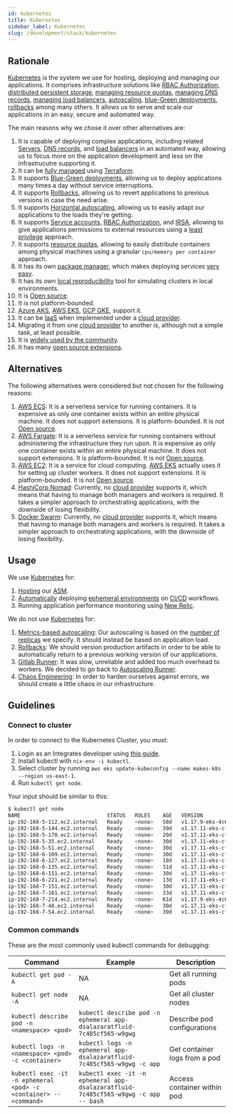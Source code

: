 ```yaml
---
id: kubernetes
title: Kubernetes
sidebar_label: Kubernetes
slug: /development/stack/kubernetes
---
```


## Rationale

[Kubernetes](https://kubernetes.io/)
is the system we use
for hosting, deploying and managing
our applications.
It comprises infrastructure solutions like
[RBAC Authorization](https://kubernetes.io/docs/reference/access-authn-authz/rbac/),
[distributed persistent storage](https://kubernetes.io/docs/concepts/storage/persistent-volumes/),
[managing resource quotas](https://kubernetes.io/docs/concepts/policy/resource-quotas/),
[managing DNS records](https://github.com/kubernetes-sigs/external-dns),
[managing load balancers](https://github.com/kubernetes-sigs/aws-load-balancer-controller),
[autoscaling](https://github.com/kubernetes/autoscaler/tree/master/cluster-autoscaler),
[blue-Green deployments](https://www.redhat.com/en/topics/devops/what-is-blue-green-deployment),
[rollbacks](https://kubernetes.io/docs/concepts/workloads/controllers/deployment/#rolling-back-a-deployment)
among many others.
It allows us to serve and scale our applications
in an easy, secure and automated way.

The main reasons why we chose
it over other alternatives are:

1. It is capable of deploying complex applications,
    including related
    [Servers](https://en.wikipedia.org/wiki/Server_(computing)),
    [DNS records](https://en.wikipedia.org/wiki/Domain_Name_System),
    and [load balancers](https://en.wikipedia.org/wiki/Load_balancing_(computing))
    in an automated way,
    allowing us to focus
    more on the application development
    and less on the infrastrucutre supporting it.
1. It can be
    [fully managed](https://gitlab.com/fluidattacks/product/-/blob/ba230133febd3325d0f5c995f638a176b89d32a2/makes/applications/makes/k8s/src/terraform/cluster.tf)
    using [Terraform](/development/stack/terraform).
1. It supports
    [Blue-Green deployments](https://www.redhat.com/en/topics/devops/what-is-blue-green-deployment),
    allowing us to deploy applications
    many times a day
    without service interruptions.
1. It supports
    [Rollbacks](https://kubernetes.io/docs/concepts/workloads/controllers/deployment/#rolling-back-a-deployment),
    allowing us to revert applications
    to previous versions
    in case the need arise.
1. It supports
    [Horizontal autoscaling](https://github.com/kubernetes/autoscaler/tree/master/cluster-autoscaler),
    allowing us to easily adapt our applications
    to the loads they're getting.
1. It supports
    [Service accounts](https://kubernetes.io/docs/tasks/configure-pod-container/configure-service-account/),
    [RBAC Authorization](https://kubernetes.io/docs/reference/access-authn-authz/rbac/),
    and [IRSA](https://aws.amazon.com/blogs/opensource/introducing-fine-grained-iam-roles-service-accounts/),
    allowing to give applications
    permissions to external resources
    using a
    [least privilege](/criteria/requirements/186)
    approach.
1. It supports
    [resource quotas](https://kubernetes.io/docs/concepts/policy/resource-quotas/),
    allowing to easily distribute containers among physical machines using
    a granular `cpu/memory per container` approach.
1. It has its own [package manager](https://helm.sh/),
    which makes deploying services
    [very easy](https://gitlab.com/fluidattacks/product/-/blob/ba230133febd3325d0f5c995f638a176b89d32a2/makes/applications/makes/k8s/src/terraform/new-relic.tf#L5).
1. It has its own
    [local reproducibility](https://minikube.sigs.k8s.io/docs/)
    tool for simulating clusters
    in local environments.
1. It is [Open source](https://opensource.com/resources/what-open-source).
1. It is not platform-bounded.
1. [Azure AKS](https://azure.microsoft.com/en-us/services/kubernetes-service/),
    [AWS EKS](https://aws.amazon.com/eks),
    [GCP GKE](https://cloud.google.com/kubernetes-engine),
    support it.
1. It can be [IaaS](https://en.wikipedia.org/wiki/Infrastructure_as_a_service)
    when implemented under a
    [cloud provider](https://en.wikipedia.org/wiki/Cloud_computing).
1. Migrating it from one
    [cloud provider](https://en.wikipedia.org/wiki/Cloud_computing)
    to another is,
    although not a simple task, at least possible.
1. It is
    [widely used by the community](https://enterprisersproject.com/article/2020/6/kubernetes-statistics-2020).
1. It has many
    [open source extensions](https://github.com/kubernetes-sigs).

## Alternatives

The following alternatives were considered
but not chosen for the following reasons:

1. [AWS ECS](https://docs.aws.amazon.com/AmazonECS/latest/developerguide/Welcome.html):
    It is a serverless service
    for running containers.
    It is expensive as only one container
    exists within an entire physical machine.
    It does not support extensions.
    It is platform-bounded.
    It is not [Open source](https://opensource.com/resources/what-open-source).
1. [AWS Fargate](https://docs.aws.amazon.com/AmazonECS/latest/userguide/what-is-fargate.html):
    It is a serverless service
    for running containers
    without administering the infrastructure
    they run upon.
    It is expensive as only one container
    exists within an entire physical machine.
    It does not support extensions.
    It is platform-bounded.
    It is not [Open source](https://opensource.com/resources/what-open-source).
1. [AWS EC2](/development/stack/aws/ec2):
    It is a service for cloud computing.
    [AWS EKS](https://aws.amazon.com/eks)
    actually uses it for setting up cluster workers.
    It does not support extensions.
    It is platform-bounded.
    It is not [Open source](https://opensource.com/resources/what-open-source).
1. [HashiCorp Nomad](https://www.nomadproject.io/):
    Currently, no
    [cloud provider](https://en.wikipedia.org/wiki/Cloud_computing)
    supports it,
    which means that having to manage
    both managers and workers is required.
    It takes a simpler approach
    to orchestrating applications,
    with the downside of losing flexibility.
1. [Docker Swarm](https://www.sumologic.com/glossary/docker-swarm/):
    Currently, no
    [cloud provider](https://en.wikipedia.org/wiki/Cloud_computing)
    supports it,
    which means that having to manage
    both managers and workers is required.
    It takes a simpler approach
    to orchestrating applications,
    with the downside of losing flexibility.

## Usage

We use [Kubernetes](https://kubernetes.io/) for:

1. [Hosting](https://gitlab.com/fluidattacks/product/-/tree/ba230133febd3325d0f5c995f638a176b89d32a2/makes/applications/integrates/back/deploy/prod/k8s)
    our
    [ASM](https://fluidattacks.com/categories/asm/).
1. [Automatically](https://gitlab.com/fluidattacks/product/-/blob/ba230133febd3325d0f5c995f638a176b89d32a2/makes/applications/integrates/back/deploy/dev/entrypoint.sh)
    deploying
    [ephemeral environments](/about/security/integrity/developing-integrity#ephemeral-environments)
    on
    [CI/CD](https://docs.gitlab.com/ee/ci/introduction/)
    workflows.
1. Running application performance monitoring using [New Relic](https://newrelic.com/).

We do not use [Kubernetes](https://kubernetes.io/) for:

1. [Metrics-based autoscaling](https://kubernetes.io/docs/tasks/run-application/horizontal-pod-autoscale-walkthrough/):
    Our autoscaling is based on the
    [number of replicas](https://gitlab.com/fluidattacks/product/-/blob/9581d53dc73e59cc7709981743ddc47153d7909a/makes/applications/integrates/back/deploy/prod/k8s/deployment.yaml#L7)
    we specify.
    It should instead be based
    on application load.
1. [Rollbacks](https://kubernetes.io/docs/concepts/workloads/controllers/deployment/#rolling-back-a-deployment):
    We should version production artifacts
    in order to be able to automatically
    return to a previous working version
    of our applications.
1. [Gitlab Runner](https://docs.gitlab.com/runner/executors/kubernetes.html):
    It was slow,
    unreliable
    and added too much overhead to workers.
    We decided to go back to
    [Autoscaling Runner](https://docs.gitlab.com/runner/configuration/runner_autoscale_aws/).
1. [Chaos Engineering](https://github.com/chaos-mesh/chaos-mesh/):
    In order to harden ourselves against errors,
    we should create a little chaos in our infrastructure.

## Guidelines

### Connect to cluster

In order to connect
to the Kubernetes Cluster,
you must:

1. Login as an Integrates developer
    using [this guide](/development/stack/aws#get-development-keys).
1. Install kubectl with `nix-env -i kubectl`.
1. Select cluster by running
    `aws eks update-kubeconfig --name makes-k8s --region us-east-1`.
1. Run `kubectl get node`.

Your input should be similar to this:

```bash
$ kubectl get node
NAME                            STATUS   ROLES    AGE   VERSION
ip-192-168-5-112.ec2.internal   Ready    <none>   58d   v1.17.9-eks-4c6976
ip-192-168-5-144.ec2.internal   Ready    <none>   39d   v1.17.11-eks-cfdc40
ip-192-168-5-170.ec2.internal   Ready    <none>   20d   v1.17.11-eks-cfdc40
ip-192-168-5-35.ec2.internal    Ready    <none>   30d   v1.17.11-eks-cfdc40
ip-192-168-5-51.ec2.internal    Ready    <none>   30d   v1.17.11-eks-cfdc40
ip-192-168-6-109.ec2.internal   Ready    <none>   30d   v1.17.11-eks-cfdc40
ip-192-168-6-127.ec2.internal   Ready    <none>   18d   v1.17.11-eks-cfdc40
ip-192-168-6-135.ec2.internal   Ready    <none>   31d   v1.17.11-eks-cfdc40
ip-192-168-6-151.ec2.internal   Ready    <none>   30d   v1.17.11-eks-cfdc40
ip-192-168-6-221.ec2.internal   Ready    <none>   13d   v1.17.11-eks-cfdc40
ip-192-168-7-151.ec2.internal   Ready    <none>   30d   v1.17.11-eks-cfdc40
ip-192-168-7-161.ec2.internal   Ready    <none>   33d   v1.17.11-eks-cfdc40
ip-192-168-7-214.ec2.internal   Ready    <none>   61d   v1.17.9-eks-4c6976
ip-192-168-7-48.ec2.internal    Ready    <none>   30d   v1.17.11-eks-cfdc40
ip-192-168-7-54.ec2.internal    Ready    <none>   39d   v1.17.11-eks-cfdc40
```

### Common commands

These are the most commonly used
kubectl commands for debugging:

| Command                                                           | Example                                                                                            | Description                   |
| ----------------------------------------------------------------- | -------------------------------------------------------------------------------------------------- | ----------------------------- |
| `kubectl get pod -A`                                              | NA                                                                                                 | Get all running pods          |
| `kubectl get node -A`                                             | NA                                                                                                 | Get all cluster nodes         |
| `kubectl describe pod -n <namespace> <pod>`                       | `kubectl describe pod -n ephemeral app-dsalazaratfluid-7c485cf565-w9gwg`                           | Describe pod configurations   |
| `kubectl logs -n <namespace> <pod> -c <container>`                | `kubectl logs -n ephemeral app-dsalazaratfluid-7c485cf565-w9gwg -c app`                            | Get container logs from a pod |
| `kubectl exec -it -n ephemeral <pod> -c <container> -- <command>` | `kubectl exec -it -n ephemeral app-dsalazaratfluid-7c485cf565-w9gwg -c app -- bash`                | Access container within pod   |
